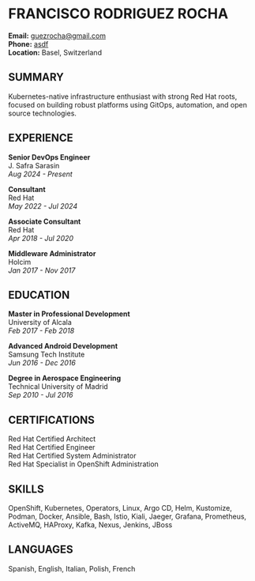 # FRANCISCO RODRIGUEZ ROCHA

**Email:** guezrocha@gmail.com  
**Phone:** [asdf]("tel:+41782408540")    
**Location:** Basel, Switzerland  

## SUMMARY

Kubernetes-native infrastructure enthusiast with strong Red Hat roots, focused on building robust platforms using GitOps, automation, and open source technologies.

## EXPERIENCE

**Senior DevOps Engineer**  
J. Safra Sarasin  
*Aug 2024 - Present*  
  
**Consultant**  
Red Hat  
*May 2022 - Jul 2024*  

**Associate Consultant**  
Red Hat  
*Apr 2018 - Jul 2020*  

**Middleware Administrator**  
Holcim  
*Jan 2017 - Nov 2017*  

## EDUCATION

**Master in Professional Development**  
University of Alcala  
*Feb 2017 - Feb 2018*  

**Advanced Android Development**  
Samsung Tech Institute  
*Jun 2016 - Dec 2016*  

**Degree in Aerospace Engineering**  
Technical University of Madrid  
*Sep 2010 - Jul 2016*  

## CERTIFICATIONS

Red Hat Certified Architect  
Red Hat Certified Engineer  
Red Hat Certified System Administrator  
Red Hat Specialist in OpenShift Administration  

## SKILLS

OpenShift, Kubernetes, Operators, Linux, Argo CD, Helm, Kustomize, Podman, Docker, Ansible, Bash, Istio, Kiali, Jaeger, Grafana, Prometheus, ActiveMQ, HAProxy, Kafka, Nexus, Jenkins, JBoss

## LANGUAGES

Spanish, English, Italian, Polish, French
